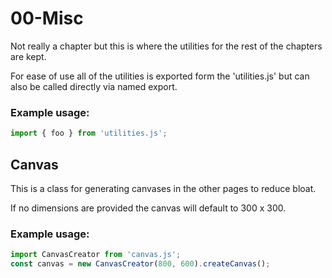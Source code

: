 # 00-Misc

Not really a chapter but this is where the utilities for the rest of the chapters are kept.

For ease of use all of the utilities is exported form the 'utilities.js' but can also be called directly via named export.

### Example usage:

```js
import { foo } from 'utilities.js';
```

## Canvas

This is a class for generating canvases in the other pages to reduce bloat. 

If no dimensions are provided the canvas will default to 300 x 300.

### Example usage:

```js
import CanvasCreator from 'canvas.js';
const canvas = new CanvasCreator(800, 600).createCanvas();
```